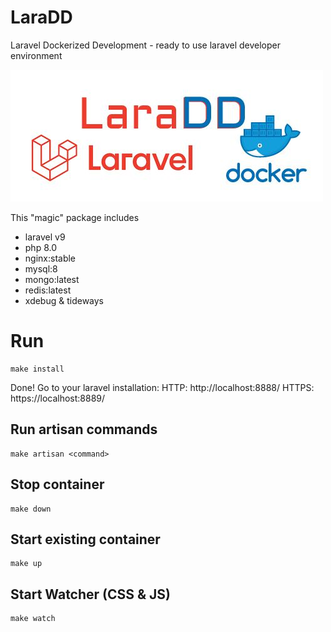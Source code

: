 # LaraDD
Laravel Dockerized Development - ready to use laravel developer environment

![alt text](LaraDD-Logo.jpg "LaraDD Logo")

This "magic" package includes
* laravel v9
* php 8.0
* nginx:stable
* mysql:8
* mongo:latest
* redis:latest
* xdebug & tideways

# Run
    make install
Done! Go to your laravel installation: 
HTTP: http://localhost:8888/
HTTPS: https://localhost:8889/


## Run artisan commands
    make artisan <command>
    
## Stop container
    make down

## Start existing container
    make up
    
## Start Watcher (CSS & JS)
    make watch